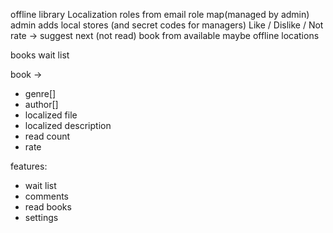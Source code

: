 offline library
Localization
roles from email role map(managed by admin)
admin adds local stores (and secret codes for managers)
Like / Dislike / Not rate -> suggest next (not read) book from available
maybe offline locations

books wait list

book ->
* genre[]
* author[]
* localized file
* localized description
* read count
* rate

features:
* wait list
* comments
* read books
* settings
